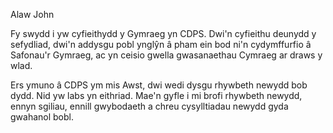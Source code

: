 Alaw John

Fy swydd i yw cyfieithydd y Gymraeg yn CDPS. Dwi'n cyfieithu deunydd y sefydliad, dwi'n addysgu pobl ynglŷn â pham ein bod ni'n cydymffurfio â Safonau'r Gymraeg, ac yn ceisio gwella gwasanaethau Cymraeg ar draws y wlad. 

Ers ymuno â CDPS ym mis Awst, dwi wedi dysgu rhywbeth newydd bob dydd. Nid yw labs yn eithriad. Mae'n gyfle i mi brofi rhywbeth newydd, ennyn sgiliau, ennill gwybodaeth a chreu cysylltiadau newydd gyda gwahanol bobl. 
